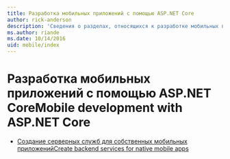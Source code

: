 ```yaml
---
title: Разработка мобильных приложений с помощью ASP.NET Core
author: rick-anderson
description: 'Сведения о разделах, относящихся к разработке мобильных приложений в ASP.NET Core.'
ms.author: riande
ms.date: 10/14/2016
uid: mobile/index
---
```

# <a name="mobile-development-with-aspnet-core"></a><span data-ttu-id="7d97a-103">Разработка мобильных приложений с помощью ASP.NET Core</span><span class="sxs-lookup"><span data-stu-id="7d97a-103">Mobile development with ASP.NET Core</span></span>

* [<span data-ttu-id="7d97a-104">Создание серверных служб для собственных мобильных приложений</span><span class="sxs-lookup"><span data-stu-id="7d97a-104">Create backend services for native mobile apps</span></span>](native-mobile-backend.md)
